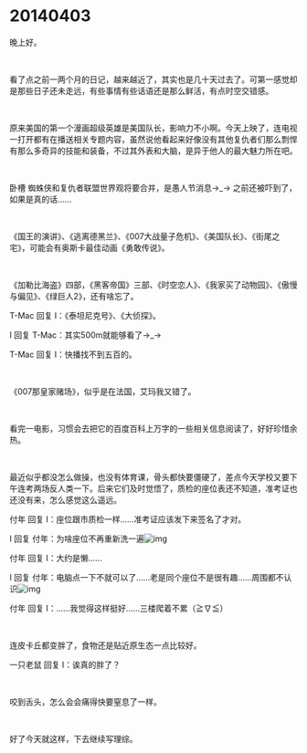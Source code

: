 # 20140403

晚上好。

<br/>

看了点之前一两个月的日记，越来越近了，其实也是几十天过去了。可第一感觉却是那些日子还未走远，有些事情有些话语还是那么鲜活，有点时空交错感。

<br/>

原来美国的第一个漫画超级英雄是美国队长，影响力不小啊。今天上映了，连电视一打开都有在播送相关专题内容，虽然说他看起来好像没有其他复仇者们那么剽悍 有那么多奇异的技能和装备，不过其外表和大脑，是异于他人的最大魅力所在吧。

<br/>

 卧槽 蜘蛛侠和复仇者联盟世界观将要合并，是愚人节消息→_→ 之前还被吓到了，如果是真的话……

<br/>

《国王的演讲》、《逃离德黑兰》、《007大战量子危机》、《美国队长》、《街尾之宅》，可能会有奥斯卡最佳动画《勇敢传说》。

<br/>

《加勒比海盗》四部，《黑客帝国》三部、《时空恋人》、《我家买了动物园》、《傲慢与偏见》、《绿巨人2》，还有啥忘了。

T-Mac 回复 I：《泰坦尼克号》、《大侦探》。

I 回复 T-Mac：其实500m就能够看了→_→

T-Mac 回复 I：快播找不到五百的。

<br/>

《007那皇家赌场》，似乎是在法国，艾玛我又错了。

<br/>

看完一电影，习惯会去把它的百度百科上万字的一些相关信息阅读了，好好珍惜余热。

<br/>

最近似乎都没怎么做操，也没有体育课，骨头都快要僵硬了，差点今天学校又要下午连考两场反人类一下。后来它们及时觉悟了，质检的座位表还不知道，准考证也还没有来，怎么感觉这么遥远。

付年 回复 I：座位跟市质检一样...…准考证应该发下来签名了才对。

I 回复 付年：为啥座位不再重新洗一遍![img](http://qzonestyle.gtimg.cn/qzone/em/e136.gif)

付年 回复 I：大约是懒…...

I 回复 付年：电脑点一下不就可以了……老是同个座位不是很有趣……周围都不认识![img](http://qzonestyle.gtimg.cn/qzone/em/e136.gif)

付年 回复 I：……我觉得这样挺好…...三楼爬着不累（≧∇≦）

<br/>

连皮卡丘都变胖了，食物还是贴近原生态一点比较好。

一只老鼠 回复 I：诶真的胖了？

<br/>

咬到舌头，怎么会会痛得快要窒息了一样。

<br/>

好了今天就这样，下去继续写理综。